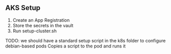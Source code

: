 #

## AKS Setup

1. Create an App Registration
2. Store the secrets in the vault
3. Run setup-cluster.sh


TODO: we should have a standard setup script in the k8s folder to configure debian-based pods
Copies a script to the pod and runs it
